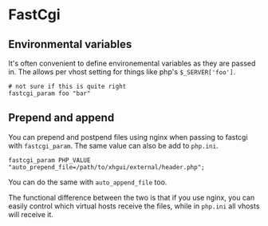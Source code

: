 # FastCgi

## Environmental variables

It's often convenient to define environemental variables as they are passed in.
The allows per vhost setting for things like php's `$_SERVER['foo']`.

```
# not sure if this is quite right
fastcgi_param foo "bar"
```

## Prepend and append

You can prepend and postpend files using nginx when passing to fastcgi with
`fastcgi_param`. The same value can also be add to `php.ini`.

```
fastcgi_param PHP_VALUE "auto_prepend_file=/path/to/xhgui/external/header.php";
```

You can do the same with `auto_append_file` too.

The functional difference between the two is that if you use nginx, you can
easily control which virtual hosts receive the files, while in `php.ini` all
vhosts will receive it.

